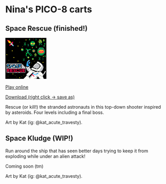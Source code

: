 Nina's PICO-8 carts
===================

## Space Rescue (finished!)

![Space Rescue screenshot](https://raw.githubusercontent.com/nsatragno/pico8-carts/master/space_rescue/space_rescue_banner.png)

[Play online](https://www.lexaloffle.com/bbs/?tid=38501)

[Download (right click -> save as)](https://raw.githubusercontent.com/nsatragno/pico8-carts/master/space_rescue/space_rescue.p8.png)

Rescue (or kill!) the stranded astronauts in this top-down shooter inspired by
asteroids. Four levels including a final boss.

Art by Kat (ig: @kat\_acute\_travesty).

## Space Kludge (WIP!)

Run around the ship that has seen better days trying to keep it from exploding
while under an alien attack!

Coming soon (tm)

Art by Kat (ig: @kat\_acute\_travesty).
